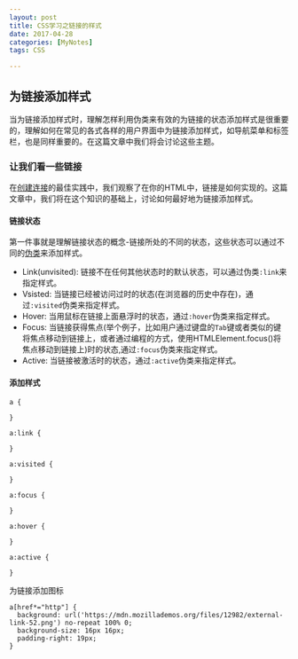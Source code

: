 ```yaml
---
layout: post
title: CSS学习之链接的样式
date: 2017-04-28
categories: [MyNotes]
tags: CSS

---
```


## 为链接添加样式
当为链接添加样式时，理解怎样利用伪类来有效的为链接的状态添加样式是很重要的，理解如何在常见的各式各样的用户界面中为链接添加样式，如导航菜单和标签栏，也是同样重要的。在这篇文章中我们将会讨论这些主题。

### 让我们看一些链接
在[创建连接](https://developer.mozilla.org/en-US/docs/Learn/HTML/Introduction_to_HTML/Creating_hyperlinks)的最佳实践中，我们观察了在你的HTML中，链接是如何实现的。这篇文章中，我们将在这个知识的基础上，讨论如何最好地为链接添加样式。

#### 链接状态
第一件事就是理解链接状态的概念-链接所处的不同的状态，这些状态可以通过不同的[伪类](https://developer.mozilla.org/en-US/docs/Learn/HTML/Introduction_to_HTML/Creating_hyperlinks)来添加样式。
- Link(unvisited): 链接不在任何其他状态时的默认状态，可以通过伪类``:link``来指定样式。
- Vsisted: 当链接已经被访问过时的状态(在浏览器的历史中存在)，通过``:visited``伪类来指定样式。
- Hover: 当用鼠标在链接上面悬浮时的状态，通过``:hover``伪类来指定样式。
- Focus: 当链接获得焦点(举个例子，比如用户通过键盘的``Tab``键或者类似的键将焦点移动到链接上，或者通过编程的方式，使用HTMLElement.focus()将焦点移动到链接上)时的状态,通过``:focus``伪类来指定样式。
- Active: 当链接被激活时的状态，通过``:active``伪类来指定样式。

#### 添加样式
```
a {

}

a:link {

}

a:visited {

}

a:focus {

}

a:hover {

}

a:active {

}
```
为链接添加图标
```
a[href*="http"] {
  background: url('https://mdn.mozillademos.org/files/12982/external-link-52.png') no-repeat 100% 0;
  background-size: 16px 16px;
  padding-right: 19px;
}
```


